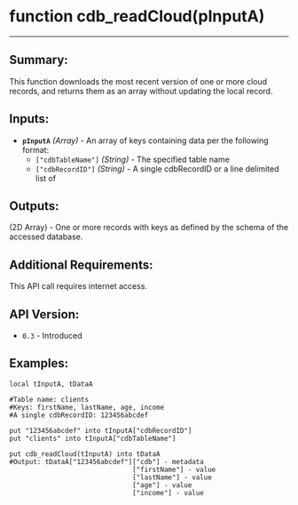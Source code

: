 # function cdb_readCloud(pInputA)
---
## Summary:
This function downloads the most recent version of one or more cloud records, and returns them as an array without updating the local record.

## Inputs:
* **`pInputA`** *(Array)* - An array of keys containing data per the following format:
    * `["cdbTableName"]` *(String)* - The specified table name
    * `["cdbRecordID"]` *(String)* - A single cdbRecordID or a line delimited list of 

## Outputs:
(2D Array) - One or more records with keys as defined by the schema of the accessed database. 

## Additional Requirements:
This API call requires internet access.

## API Version:
* `0.3` - Introduced

## Examples:
```
local tInputA, tDataA

#Table name: clients
#Keys: firstName, lastName, age, income
#A single cdbRecordID: 123456abcdef

put "123456abcdef" into tInputA["cdbRecordID"]
put "clients" into tInputA["cdbTableName"]
    
put cdb_readCloud(tInputA) into tDataA
#Output: tDataA["123456abcdef"]["cdb"] - metadata
							   ["firstName"] - value
							   ["lastName"] - value
							   ["age"] - value
							   ["income"] - value
```